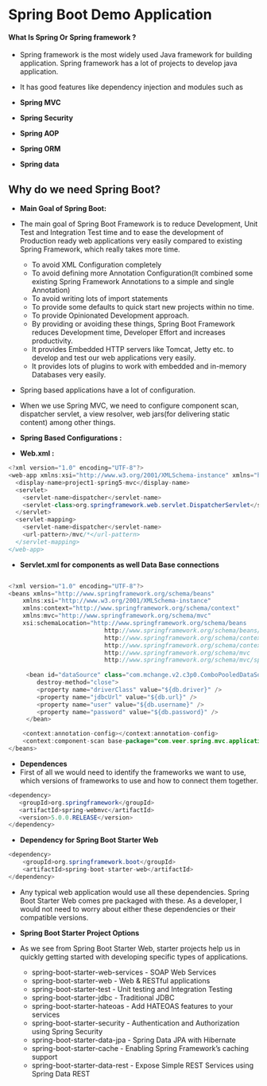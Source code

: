 # Spring Boot Demo Application 

#### What Is Spring Or Spring framework ?

* Spring framework is the most widely used Java framework for building application. Spring framework has a lot of projects to develop java application.
* It has good features like dependency injection and modules such as

* **Spring MVC**
* **Spring Security**
* **Spring AOP**
* **Spring ORM**
* **Spring data**

## Why do we need Spring Boot? 

* **Main Goal of Spring Boot:**
* The main goal of Spring Boot Framework is to reduce Development, Unit Test and Integration Test time and to ease the development of Production ready web applications very easily compared to existing Spring Framework, which really takes more time.

  * To avoid XML Configuration completely
  * To avoid defining more Annotation Configuration(It combined some existing Spring Framework Annotations to a simple and single Annotation)
  * To avoid writing lots of import statements
  * To provide some defaults to quick start new projects within no time.
  * To provide Opinionated Development approach.
  * By providing or avoiding these things, Spring Boot Framework reduces Development time, Developer Effort and increases productivity.
  * It provides Embedded HTTP servers like Tomcat, Jetty etc. to develop and test our web applications very easily.
  * It provides lots of plugins to work with embedded and in-memory Databases very easily.

* Spring based applications have a lot of configuration.
* When we use Spring MVC, we need to configure component scan, dispatcher servlet, a view resolver, web jars(for delivering static content) among other things.

* **Spring Based Configurations :**
* **Web.xml :**
``` Java
<?xml version="1.0" encoding="UTF-8"?>
<web-app xmlns:xsi="http://www.w3.org/2001/XMLSchema-instance" xmlns="http://java.sun.com/xml/ns/javaee" xsi:schemaLocation="http://java.sun.com/xml/ns/javaee http://java.sun.com/xml/ns/javaee/web-app_2_5.xsd" id="WebApp_ID" version="2.5">
  <display-name>project1-spring5-mvc</display-name>
  <servlet>
    <servlet-name>dispatcher</servlet-name>
    <servlet-class>org.springframework.web.servlet.DispatcherServlet</servlet-class>
  </servlet>
  <servlet-mapping>
    <servlet-name>dispatcher</servlet-name>
    <url-pattern>/mvc/*</url-pattern>
  </servlet-mapping>
</web-app>
```
* **Servlet.xml for components as well Data Base connections**
``` Java

<?xml version="1.0" encoding="UTF-8"?>
<beans xmlns="http://www.springframework.org/schema/beans"
	xmlns:xsi="http://www.w3.org/2001/XMLSchema-instance"
	xmlns:context="http://www.springframework.org/schema/context"
	xmlns:mvc="http://www.springframework.org/schema/mvc"
	xsi:schemaLocation="http://www.springframework.org/schema/beans 
                           http://www.springframework.org/schema/beans/spring-beans.xsd
                           http://www.springframework.org/schema/context 
                           http://www.springframework.org/schema/context/spring-context.xsd
                           http://www.springframework.org/schema/mvc
                           http://www.springframework.org/schema/mvc/spring-mvc.xsd">
                           
     <bean id="dataSource" class="com.mchange.v2.c3p0.ComboPooledDataSource"
        destroy-method="close">
        <property name="driverClass" value="${db.driver}" />
        <property name="jdbcUrl" value="${db.url}" />
        <property name="user" value="${db.username}" />
        <property name="password" value="${db.password}" />
     </bean>                      

	<context:annotation-config></context:annotation-config>
	<context:component-scan base-package="com.veer.spring.mvc.application"></context:component-scan>
</beans>

```

* **Dependences**
* First of all we would need to identify the frameworks we want to use, which versions of frameworks to use and how to connect them together.
```Java
<dependency>
   <groupId>org.springframework</groupId>
   <artifactId>spring-webmvc</artifactId>
   <version>5.0.0.RELEASE</version>
</dependency>
```
* **Dependency for Spring Boot Starter Web**
```Java
<dependency>
	<groupId>org.springframework.boot</groupId>
	<artifactId>spring-boot-starter-web</artifactId>
</dependency>
```
* Any typical web application would use all these dependencies. Spring Boot Starter Web comes pre packaged with these. As a developer, I would not need to worry about either these dependencies or their compatible versions.

* **Spring Boot Starter Project Options**
* As we see from Spring Boot Starter Web, starter projects help us in quickly getting started with developing specific types of applications.

  * spring-boot-starter-web-services - SOAP Web Services
  * spring-boot-starter-web - Web & RESTful applications
  * spring-boot-starter-test - Unit testing and Integration Testing
  * spring-boot-starter-jdbc - Traditional JDBC
  * spring-boot-starter-hateoas - Add HATEOAS features to your services
  * spring-boot-starter-security - Authentication and Authorization using Spring Security
  * spring-boot-starter-data-jpa - Spring Data JPA with Hibernate
  * spring-boot-starter-cache - Enabling Spring Framework’s caching support
  * spring-boot-starter-data-rest - Expose Simple REST Services using Spring Data REST
